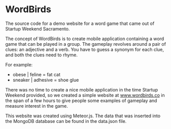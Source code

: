 # WordBirds
The source code for a demo website for a word game that came out of Startup Weekend Sacramento.

The concept of WordBirds is to create mobile application containing a word game that can be played in a group. The gameplay revolves around a pair of clues: an adjective and a verb. You have to guess a synonym for each clue, and both the clues need to rhyme.

For example:
- obese | feline = fat cat
- sneaker | adhesive = shoe glue

There was no time to create a nice mobile application in the time Startup Weekend provided, so we created a simple website at www.wordbirds.co in the span of a few hours to give people some examples of gameplay and measure interest in the game.

This website was created using Meteor.js. The data that was inserted into the MongoDB database can be found in the data.json file.